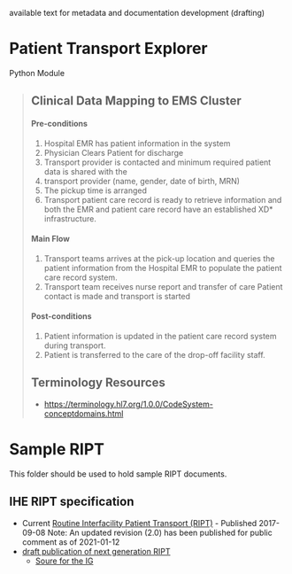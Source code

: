 available text for metadata and documentation development (drafting)


# Patient Transport Explorer 
Python Module 

> ## Clinical Data Mapping to EMS Cluster
>
> #### Pre-conditions
>  1. Hospital EMR has patient information in the system
>  2. Physician Clears Patient for discharge
>  3. Transport provider is contacted and minimum required patient data is shared with the
>  4. transport provider (name, gender, date of birth, MRN)
>  5. The pickup time is arranged
>  6. Transport patient care record is ready to retrieve information and both the EMR and
>  patient care record have an established XD* infrastructure.
> 
> #### Main Flow
> 1. Transport teams arrives at the pick-up location and queries the patient information from
> the Hospital EMR to populate the patient care record system.
> 2. Transport team receives nurse report and transfer of care
> Patient contact is made and transport is started
> 
> #### Post-conditions
> 1. Patient information is updated in the patient care record system during transport.
> 3. Patient is transferred to the care of the drop-off facility staff.
>
> ###
> ## Terminology Resources
>   - https://terminology.hl7.org/1.0.0/CodeSystem-conceptdomains.html
> ###
>
> 
# Sample RIPT

This folder should be used to hold sample RIPT documents.

## IHE RIPT specification

- Current [Routine Interfacility Patient Transport (RIPT)](https://www.ihe.net//uploadedFiles/Documents/PCC/IHE_PCC_Suppl_RIPT.pdf) - Published 2017-09-08 Note: An updated revision (2.0) has been published for public comment as of 2021-01-12
- [draft publication of next generation RIPT](http://build.fhir.org/ig/IHE/PCC.RIPT/branches/master/index.html)
  - [Soure for the IG](https://github.com/IHE/PCC.RIPT)
